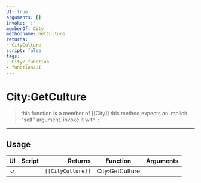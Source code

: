 ```yaml
---
UI: true
arguments: []
invoke: ':'
memberOf: City
methodname: GetCulture
returns:
- CityCulture
script: false
tags:
- City/_function
- function/UI
---
```

# City:GetCulture
> this function is a member of [[City]]
> this method expects an implicit "self" argument. invoke it with `:`
-----
## Usage
|  UI | Script | Returns | Function | Arguments |
|:---:|:------:|-------:|:--------:|:---------|
|✓| |<code>[[CityCulture]]<code/>|City:GetCulture||
